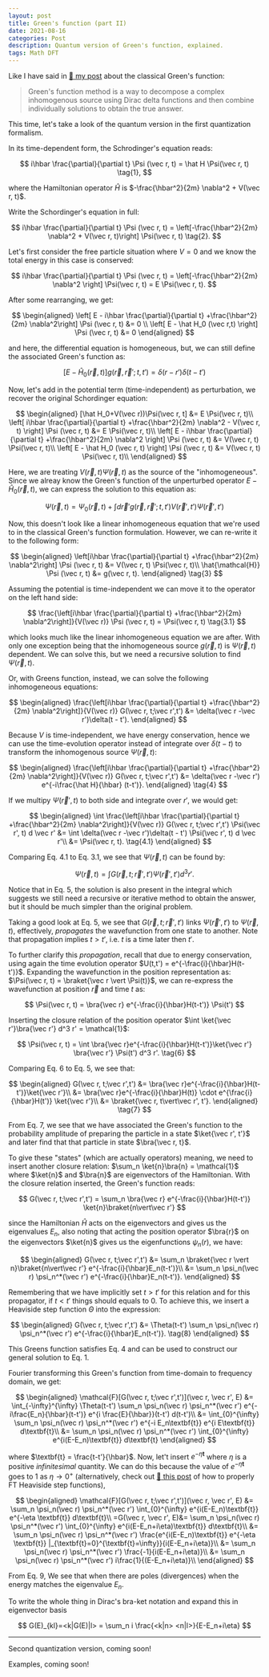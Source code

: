 ```yaml
---
layout: post
title: Green's function (part II)
date: 2021-08-16
categories: Post
description: Quantum version of Green's function, explained.
tags: Math DFT
---
```

Like I have said in [:link: my post](../15/Greens_function_1) about the classical Green's function:

> Green's function method is a way to decompose a complex inhomogenous source using Dirac delta functions and then combine individually solutions to obtain the true answer.

This time, let's take a look of the quantum version in the first quantization formalism.
<!-- Specifically, the version under second qunatization (or, in Fock space). -->

In its time-dependent form, the Schrodinger's equation reads:

$$
i\hbar \frac{\partial}{\partial t} \Psi (\vec r, t) = \hat H \Psi(\vec r, t)
\tag{1},
$$

where the Hamiltonian operator $\hat H$ is $-\frac{\hbar^2}{2m} \nabla^2 + V(\vec r, t)$.

Write the Schordinger's equation in full:

$$
i\hbar \frac{\partial}{\partial t} \Psi (\vec r, t) = \left[-\frac{\hbar^2}{2m} \nabla^2 + V(\vec r, t)\right] \Psi(\vec r, t)
\tag{2}.
$$

Let's first consider the free particle situation where $V=0$ and we know the total energy in this case is conserved:

$$
i\hbar \frac{\partial}{\partial t} \Psi (\vec r, t) = \left[-\frac{\hbar^2}{2m} \nabla^2 \right] \Psi(\vec r, t) = E \Psi(\vec r, t).
$$

After some rearranging, we get:

$$
\begin{aligned}
\left[ E - i\hbar \frac{\partial}{\partial t} +\frac{\hbar^2}{2m} \nabla^2\right] \Psi (\vec r, t) &=  0 \\
\left[ E - \hat H_0 (\vec r,t) \right] \Psi (\vec r, t) &=  0
\end{aligned}
$$

and here, the differential equation is homogeneous, but, we can still define the associated Green's function as:

$$
\left[ E - \hat H_0 (\vec r,t) \right] g(\vec r, \vec r'; t, t') =  \delta(r-r') \delta(t-t')
$$

Now, let's add in the potential term (time-independent) as perturbation, we recover the original Schordinger equation:

$$
\begin{aligned}
[\hat H_0+V(\vec r))\Psi(\vec r, t] &= E \Psi(\vec r, t)\\
\left[ i\hbar \frac{\partial}{\partial t} +\frac{\hbar^2}{2m} \nabla^2 - V(\vec r, t) \right] \Psi (\vec r, t) &= E \Psi(\vec r, t)\\
\left[ E - i\hbar \frac{\partial}{\partial t} +\frac{\hbar^2}{2m} \nabla^2 \right] \Psi (\vec r, t) &= V(\vec r, t) \Psi(\vec r, t)\\
\left[ E - \hat H_0 (\vec r, t) \right] \Psi (\vec r, t) &= V(\vec r, t) \Psi(\vec r, t)\\
\end{aligned}
$$

Here, we are treating $V(\vec r, t) \Psi(\vec r, t)$ as the source of the "inhomogeneous".
Since we alreay know the Green's function of the unperturbed operator $E - \hat H_0 (\vec r, t)$, we can express the solution to this equation as:

$$
\Psi (\vec r, t) = \Psi_0 (\vec r, t) + \int d \vec r' g(\vec r, \vec r'; t, t') V(\vec r', t') \Psi(\vec r', t')
$$


Now, this doesn't look like a linear inhomogeneous equation that we're used to in the classical Green's function formulation. However, we can re-write it to the following form:

$$
\begin{aligned}
\left[i\hbar \frac{\partial}{\partial t} +\frac{\hbar^2}{2m} \nabla^2\right] \Psi (\vec r, t) &= V(\vec r, t) \Psi(\vec r, t)\\
\hat{\mathcal{H}} \Psi (\vec r, t) &= g(\vec r, t).
\end{aligned}
\tag{3}
$$

Assuming the potential is time-independent we can move it to the operator on the left hand side:

$$
\frac{\left[i\hbar \frac{\partial}{\partial t} +\frac{\hbar^2}{2m} \nabla^2\right]}{V(\vec r)} \Psi (\vec r, t) = \Psi(\vec r, t) \tag{3.1}
$$


which looks much like the linear inhomogeneous equation we are after.
With only one exception being that the inhomogeneous source $g(\vec r, t)$ is $\Psi(\vec r, t)$ dependent.
We can solve this, but we need a recursive solution to find $\Psi(\vec r, t)$.

Or, with Greens function, instead, we can solve the following inhomogeneous equations:

$$
\begin{aligned}
\frac{\left[i\hbar \frac{\partial}{\partial t} +\frac{\hbar^2}{2m} \nabla^2\right]}{V(\vec r)} G(\vec r, t;\vec r',t') &= \delta(\vec r -\vec r')\delta(t - t').
\end{aligned}
$$

Because $V$ is time-independent, we have energy conservation, hence we can use the time-evolution operator instead of integrate over $\delta (t-t)$ to transform the inhomogenous source $\Psi(\vec r, t)$:

$$
\begin{aligned}
\frac{\left[i\hbar \frac{\partial}{\partial t} +\frac{\hbar^2}{2m} \nabla^2\right]}{V(\vec r)} G(\vec r, t;\vec r',t') &= \delta(\vec r -\vec r') e^{-i\frac{\hat H}{\hbar} (t-t')}.
\end{aligned}
\tag{4}
$$

If we multipy $\Psi(\vec r', t)$ to both side and integrate over $r'$, we would get:

$$
\begin{aligned}
\int \frac{\left[i\hbar \frac{\partial}{\partial t} +\frac{\hbar^2}{2m} \nabla^2\right]}{V(\vec r)} G(\vec r, t;\vec r',t') \Psi(\vec r', t) d \vec r' &= \int \delta(\vec r -\vec r')\delta(t - t') \Psi(\vec r', t) d \vec r'\\
&= \Psi(\vec r, t). \tag{4.1}
\end{aligned}
$$

Comparing Eq. 4.1 to Eq. 3.1, we see that $\Psi(\vec r, t)$ can be found by:

$$
\Psi(\vec r,t) = \int G(\vec r, t;\vec r',t') \Psi(\vec r',t')  d^3 r'.
\tag{5}
$$

Notice that in Eq. 5, the solution is also present in the integral which suggests we still need a recursive or iterative method to obtain the answer, but it should be much simpler than the original problem.


Taking a good look at Eq. 5, we see that $G(\vec r, t;\vec r',t')$ links $\Psi (\vec r', t')$ to $\Psi (\vec r, t)$, effectively, _propagates_ the wavefunction from one state to another.
Note that propagation implies $t > t'$, i.e. $t$ is a time later then $t'$.

To further clarify this _propagation_, recall that due to energy conservation, using again the time evolution operator $U(t,t') = e^{-\frac{i}{\hbar}H(t-t')}$.
Expanding the wavefunction in the position representation as: $\Psi(\vec r, t) = \braket{\vec r \vert \Psi(t)}$, we can re-express the wavefunction at position $\vec r$ and time $t$ as:

$$
\Psi(\vec r, t) = \bra{\vec r} e^{-\frac{i}{\hbar}H(t-t')} \Psi(t')
$$

Inserting the closure relation of the position operator $\int \ket{\vec r'}\bra{\vec r'} d^3 r' = \mathcal{1}$:

$$
\Psi(\vec r, t) = \int \bra{\vec r}e^{-\frac{i}{\hbar}H(t-t')}\ket{\vec r'} \bra{\vec r'} \Psi(t') d^3 r'.
\tag{6}
$$

Comparing Eq. 6 to Eq. 5, we see that:

$$
\begin{aligned}
G(\vec r, t;\vec r',t') &= \bra{\vec r}e^{-\frac{i}{\hbar}H(t-t')}\ket{\vec r'}\\
&= \bra{\vec r}e^{-\frac{i}{\hbar}H(t)} \cdot e^{\frac{i}{\hbar}H(t')} \ket{\vec r'}\\
&= \braket{\vec r, t\vert\vec r', t'}.
\end{aligned}
\tag{7}
$$

From Eq. 7, we see that we have associated the Green's function to the probability amplitude of preparing the particle in a state $\ket{\vec r', t'}$ and later find that that particle in state $\bra{\vec r, t}$.

To give these "states" (which are actually operators) meaning, we need to insert another closure relation: $\sum_n \ket{n}\bra{n} = \mathcal{1}$ where $\ket{n}$ and $\bra{n}$ are eigenvectors of the Hamiltonian.
With the closure relation inserted, the Green's function reads:

$$
G(\vec r, t;\vec r',t') = \sum_n \bra{\vec r} e^{-\frac{i}{\hbar}H(t-t')} \ket{n}\braket{n\vert\vec r'}
$$

since the Hamiltonian $\hat H$ acts on the eigenvectors and gives us the eigenvalues $E_n$, also noting that acting the position operator $\bra{r}$ on the eigenvectors $\ket{n}$ gives us the eigenfunctions $\psi_n(r)$, we have:

$$
\begin{aligned}
G(\vec r, t;\vec r',t') &= \sum_n \braket{\vec r \vert n}\braket{n\vert\vec r'} e^{-\frac{i}{\hbar}E_n(t-t')}\\
&= \sum_n \psi_n(\vec r) \psi_n^*(\vec r') e^{-\frac{i}{\hbar}E_n(t-t')}.
\end{aligned}
$$

Remembering that we have implicitly set $t > t'$ for this relation and for this propagator, if $t<t'$ things should equals to $0$. To achieve this, we insert a Heaviside step function $\Theta$ into the expression:

$$
\begin{aligned}
G(\vec r, t;\vec r',t') &= \Theta(t-t') \sum_n \psi_n(\vec r) \psi_n^*(\vec r') e^{-\frac{i}{\hbar}E_n(t-t')}. \tag{8}
\end{aligned}
$$

This Greens function satisfies Eq. 4 and can be used to construct our general solution to Eq. 1.

Fourier transforming this Green's function from time-domain to frequency domain, we get:

$$
\begin{aligned}
\mathcal{F}[G(\vec r, t;\vec r',t')](\vec r, \vec r', E) &= \int_{-\infty}^{\infty} \Theta(t-t') \sum_n \psi_n(\vec r) \psi_n^*(\vec r') e^{-i\frac{E_n}{\hbar}(t-t')} e^{i \frac{E}{\hbar}}(t-t') d(t-t')\\
&= \int_{0}^{\infty} \sum_n \psi_n(\vec r) \psi_n^*(\vec r') e^{-i E_n\textbf{t}} e^{i E\textbf{t}} d\textbf{t}\\
&= \sum_n \psi_n(\vec r)  \psi_n^*(\vec r') \int_{0}^{\infty} e^{i(E-E_n)\textbf{t}} d\textbf{t}
\end{aligned}
$$

where $\textbf{t} = \frac{t-t'}{\hbar}$. Now, let't insert $e^{-\eta \textbf{t}}$ where $\eta$ is a positive _infinitesimal_ quantity.
We can do this because the value of $e^{-\eta \textbf{t}}$ goes to $1$ as $\eta \rightarrow 0^+$ (alternatively, check out [:link: this post](../../../2022/03/02/FT_Heaviside_function.html) of how to properly FT Heaviside step functions),

$$
\begin{aligned}
\mathcal{F}[G(\vec r, t;\vec r',t')](\vec r, \vec r', E) &= \sum_n \psi_n(\vec r)  \psi_n^*(\vec r') \int_{0}^{\infty} e^{i(E-E_n)\textbf{t}} e^{-\eta \textbf{t}} d\textbf{t}\\
=G(\vec r, \vec r', E)&= \sum_n \psi_n(\vec r)  \psi_n^*(\vec r') \int_{0}^{\infty} e^{i(E-E_n+i\eta)\textbf{t}} d\textbf{t}\\
&= \sum_n \psi_n(\vec r)  \psi_n^*(\vec r') \frac{e^{i(E-E_n)\textbf{t}} e^{-\eta \textbf{t}} |_{\textbf{t}=0}^{\textbf{t}=\infty}}{i(E-E_n+i\eta)}\\
&= \sum_n \psi_n(\vec r)  \psi_n^*(\vec r') \frac{-1}{i(E-E_n+i\eta)}\\
&= \sum_n \psi_n(\vec r)  \psi_n^*(\vec r') i\frac{1}{(E-E_n+i\eta)}\\
\end{aligned}
$$


From Eq. 9, We see that when there are poles (divergences) when the energy matches the eigenvalue $E_n$.

To write the whole thing in Dirac's bra-ket notation and expand this in eigenvector basis

$$
G(E)_{kl}=<k|G(E)|l> = \sum_n i \frac{<k|n> <n|l>}{E-E_n+i\eta}
$$

---

Second quantization version, coming soon!

Examples, coming soon!
